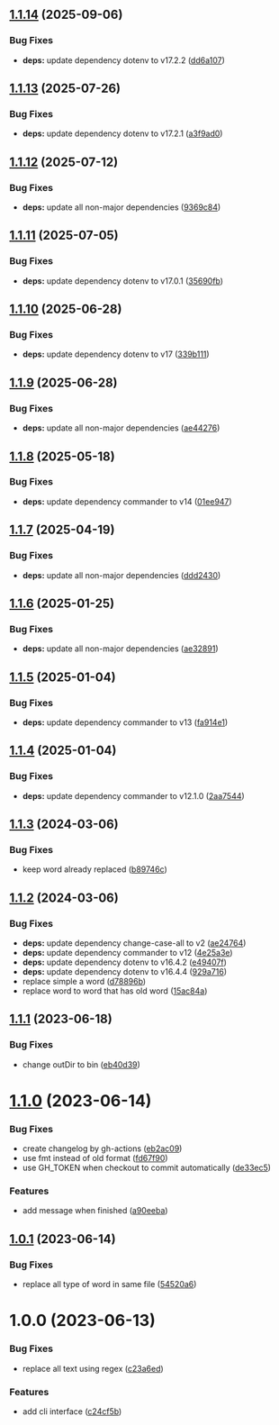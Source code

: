 ## [1.1.14](https://github.com/HiromiShikata/replace-all-words/compare/v1.1.13...v1.1.14) (2025-09-06)


### Bug Fixes

* **deps:** update dependency dotenv to v17.2.2 ([dd6a107](https://github.com/HiromiShikata/replace-all-words/commit/dd6a10771c9ba2f0c8b65adb38530bad840faae2))

## [1.1.13](https://github.com/HiromiShikata/replace-all-words/compare/v1.1.12...v1.1.13) (2025-07-26)


### Bug Fixes

* **deps:** update dependency dotenv to v17.2.1 ([a3f9ad0](https://github.com/HiromiShikata/replace-all-words/commit/a3f9ad00ce6e4d886351b2e993480af129b6672e))

## [1.1.12](https://github.com/HiromiShikata/replace-all-words/compare/v1.1.11...v1.1.12) (2025-07-12)


### Bug Fixes

* **deps:** update all non-major dependencies ([9369c84](https://github.com/HiromiShikata/replace-all-words/commit/9369c84f5118141353bd81b3ac383f5a63c0a52c))

## [1.1.11](https://github.com/HiromiShikata/replace-all-words/compare/v1.1.10...v1.1.11) (2025-07-05)


### Bug Fixes

* **deps:** update dependency dotenv to v17.0.1 ([35690fb](https://github.com/HiromiShikata/replace-all-words/commit/35690fb572583883ce6472b7118613c8db82bc02))

## [1.1.10](https://github.com/HiromiShikata/replace-all-words/compare/v1.1.9...v1.1.10) (2025-06-28)


### Bug Fixes

* **deps:** update dependency dotenv to v17 ([339b111](https://github.com/HiromiShikata/replace-all-words/commit/339b11129551cd048796f3515d5f226232ea9fee))

## [1.1.9](https://github.com/HiromiShikata/replace-all-words/compare/v1.1.8...v1.1.9) (2025-06-28)


### Bug Fixes

* **deps:** update all non-major dependencies ([ae44276](https://github.com/HiromiShikata/replace-all-words/commit/ae442768e96e0f8a15646785b89826c63c2929a3))

## [1.1.8](https://github.com/HiromiShikata/replace-all-words/compare/v1.1.7...v1.1.8) (2025-05-18)


### Bug Fixes

* **deps:** update dependency commander to v14 ([01ee947](https://github.com/HiromiShikata/replace-all-words/commit/01ee9471c096f2d7ce8f11bf2ce1c03329bf9f12))

## [1.1.7](https://github.com/HiromiShikata/replace-all-words/compare/v1.1.6...v1.1.7) (2025-04-19)


### Bug Fixes

* **deps:** update all non-major dependencies ([ddd2430](https://github.com/HiromiShikata/replace-all-words/commit/ddd2430496d72411b58f59db8a0b062680c05e48))

## [1.1.6](https://github.com/HiromiShikata/replace-all-words/compare/v1.1.5...v1.1.6) (2025-01-25)


### Bug Fixes

* **deps:** update all non-major dependencies ([ae32891](https://github.com/HiromiShikata/replace-all-words/commit/ae32891bc85174e8ca4908698582e85c8df32953))

## [1.1.5](https://github.com/HiromiShikata/replace-all-words/compare/v1.1.4...v1.1.5) (2025-01-04)


### Bug Fixes

* **deps:** update dependency commander to v13 ([fa914e1](https://github.com/HiromiShikata/replace-all-words/commit/fa914e122875082ea1cc1d2a61caaacaf77cd9ea))

## [1.1.4](https://github.com/HiromiShikata/replace-all-words/compare/v1.1.3...v1.1.4) (2025-01-04)


### Bug Fixes

* **deps:** update dependency commander to v12.1.0 ([2aa7544](https://github.com/HiromiShikata/replace-all-words/commit/2aa75440ff44871ec56d597299fcb44d2d563ad1))

## [1.1.3](https://github.com/HiromiShikata/replace-all-words/compare/v1.1.2...v1.1.3) (2024-03-06)


### Bug Fixes

* keep word already replaced ([b89746c](https://github.com/HiromiShikata/replace-all-words/commit/b89746c505ff4fdd0026126e23be7bbba72d8e8e))

## [1.1.2](https://github.com/HiromiShikata/replace-all-words/compare/v1.1.1...v1.1.2) (2024-03-06)


### Bug Fixes

* **deps:** update dependency change-case-all to v2 ([ae24764](https://github.com/HiromiShikata/replace-all-words/commit/ae24764630b217c2fb14d2573c8d7c152c6d0422))
* **deps:** update dependency commander to v12 ([4e25a3e](https://github.com/HiromiShikata/replace-all-words/commit/4e25a3ef4c738bc2faa1c21dfcd25f88edb9a6a3))
* **deps:** update dependency dotenv to v16.4.2 ([e49407f](https://github.com/HiromiShikata/replace-all-words/commit/e49407f7f0ecdff40d9f33995a45527fa07ed78e))
* **deps:** update dependency dotenv to v16.4.4 ([929a716](https://github.com/HiromiShikata/replace-all-words/commit/929a716bbbbe4b250efe0e07793c3bd6ff5e21b7))
* replace simple a word ([d78896b](https://github.com/HiromiShikata/replace-all-words/commit/d78896b7b505ebc04f06bc2fe531a1cd40359cc0))
* replace word to word that has old word ([15ac84a](https://github.com/HiromiShikata/replace-all-words/commit/15ac84a5fc365888fdf4529391605cf728654df8))

## [1.1.1](https://github.com/HiromiShikata/replace-all-words/compare/v1.1.0...v1.1.1) (2023-06-18)


### Bug Fixes

* change outDir to bin ([eb40d39](https://github.com/HiromiShikata/replace-all-words/commit/eb40d3997d7f3d23692f9fc9777dbae812116ee5))

# [1.1.0](https://github.com/HiromiShikata/replace-all-words/compare/v1.0.1...v1.1.0) (2023-06-14)


### Bug Fixes

* create changelog by gh-actions ([eb2ac09](https://github.com/HiromiShikata/replace-all-words/commit/eb2ac09e25c5fc8b8eb109439b0bb54694074ca0))
* use fmt instead of old format ([fd67f90](https://github.com/HiromiShikata/replace-all-words/commit/fd67f90da1a64b1cd67c2476d9ccdfc99b19c162))
* use GH_TOKEN when checkout to commit automatically ([de33ec5](https://github.com/HiromiShikata/replace-all-words/commit/de33ec58a9bf146bd9090a047c780c510a9dfefb))


### Features

* add message when finished ([a90eeba](https://github.com/HiromiShikata/replace-all-words/commit/a90eeba062cd357eab8d1084aa485c8768823b17))

## [1.0.1](https://github.com/HiromiShikata/replace-all-words/compare/v1.0.0...v1.0.1) (2023-06-14)


### Bug Fixes

* replace all type of word in same file ([54520a6](https://github.com/HiromiShikata/replace-all-words/commit/54520a6b1283885984584aed06807604cd09aef5))

# 1.0.0 (2023-06-13)


### Bug Fixes

* replace all text using regex ([c23a6ed](https://github.com/HiromiShikata/replace-all-words/commit/c23a6ed24dc076bbcded9d14667f8ba994ff2602))


### Features

* add cli interface ([c24cf5b](https://github.com/HiromiShikata/replace-all-words/commit/c24cf5b940165bc5552a329ae4f5d0ad6598caf3))
